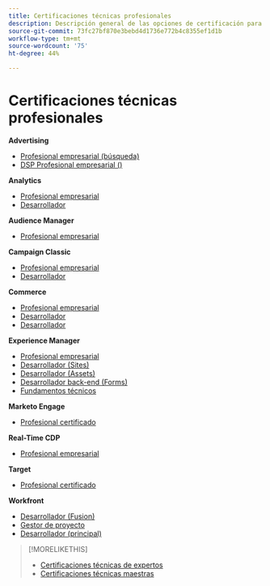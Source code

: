 ```yaml
---
title: Certificaciones técnicas profesionales
description: Descripción general de las opciones de certificación para usuarios profesionales
source-git-commit: 73fc27bf870e3bebd4d1736e772b4c8355ef1d1b
workflow-type: tm+mt
source-wordcount: '75'
ht-degree: 44%

---
```


# Certificaciones técnicas profesionales

**Advertising**

* [Profesional empresarial (búsqueda)](/help/certifications/aac/aac-search-p-business.md) <!--AD0-E501-->
* [DSP Profesional empresarial ()](/help/certifications/aac/aac-dsp-p-business.md) <!--AD0-E502-->

**Analytics**

* [Profesional empresarial](/help/certifications/aa/aa-p-business.md) <!--AD0-E212-->
* [Desarrollador](/help/certifications/aa/aa-p-developer.md) <!--AD0-E213-->


**Audience Manager**

* [Profesional empresarial](/help/certifications/aam/aam-p-business.md) <!--AD0-E458-->

**Campaign Classic**

* [Profesional empresarial](/help/certifications/acc/acc-p-business.md) <!--AD0-E329-->
* [Desarrollador](/help/certifications/acc/acc-p-developer.md) <!--AD0-E331-->

**Commerce**

* [Profesional empresarial](/help/certifications/ac/ac-p-business.md) <!--AD0-E712-->
* [Desarrollador](/help/certifications/ac/ac-p-developer.md) <!--AD0-E717-->
* [Desarrollador](/help/certifications/ac/ac-p-fedeveloper.md) <!--AD0-E719-->

**Experience Manager**

* [Profesional empresarial](/help/certifications/aem/aem-p-business.md) <!--AD0-E126-->
* [Desarrollador (Sites)](/help/certifications/aem/aem-sites-p-developer.md) <!--AD0-E123-->
* [Desarrollador (Assets)](/help/certifications/aem/aem-assets-p-developer.md) <!--AD0-E129-->
* [Desarrollador back-end (Forms)](/help/certifications/aem/aem-forms-p-bedeveloper.md) <!--AD0-E127-->
* [Fundamentos técnicos](/help/certifications/aem/aem-p-foundations.md) <!--AD0-E132-->

**Marketo Engage**

* [Profesional certificado](/help/certifications/ame/ame-p.md) <!--AD0-E555-->

**Real-Time CDP**

* [Profesional empresarial](/help/certifications/rtcdp/rtcdp-p-business.md) <!--AD0-E602-->

**Target**

* [Profesional certificado](/help/certifications/at/at-p-business.md) <!--AD0-E408-->

**Workfront**

* [Desarrollador (Fusion)](/help/certifications/aw/aw-fusion-p-developer.md) <!--AD0-E902-->
* [Gestor de proyecto](/help/certifications/aw/aw-p-project-manager.md) <!--AD0-E903-->
* [Desarrollador (principal)](/help/certifications/aw/aw-core-p-developer.md) <!--AD0-E905-->

>[!MORELIKETHIS]
>
>* [Certificaciones técnicas de expertos](expert.md)
>* [Certificaciones técnicas maestras](master.md)
